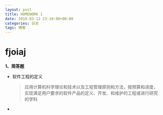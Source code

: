```yaml
---
layout: post
title: HOMEWORK 1
date: 2018-03-12 23:10:00+00:00
categories: 日志
tags: 博客
---
```


# fjoiaj
**1、简答题**

- 软件工程的定义 
  >应用计算机科学理论和技术以及工程管理原则和方法，按预算和进度，实现满足用户要求的软件产品的定义、开发、和维护的工程或进行研究的学科
- 

